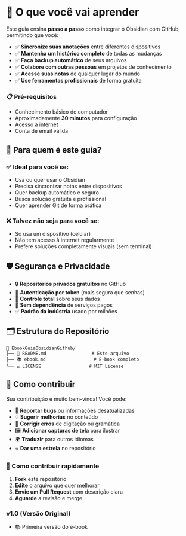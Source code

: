 # 🎯 O que você vai aprender

Este guia ensina **passo a passo** como integrar o Obsidian com GitHub, permitindo que você:

- ✅ **Sincronize suas anotações** entre diferentes dispositivos
- ✅ **Mantenha um histórico completo** de todas as mudanças  
- ✅ **Faça backup automático** de seus arquivos
- ✅ **Colabore com outras pessoas** em projetos de conhecimento
- ✅ **Acesse suas notas** de qualquer lugar do mundo
- ✅ **Use ferramentas profissionais** de forma gratuita

### 📋 Pré-requisitos
- Conhecimento básico de computador
- Aproximadamente **30 minutos** para configuração
- Acesso à internet
- Conta de email válida

## 🎯 Para quem é este guia?

### ✅ Ideal para você se:
- Usa ou quer usar o Obsidian
- Precisa sincronizar notas entre dispositivos
- Quer backup automático e seguro
- Busca solução gratuita e profissional
- Quer aprender Git de forma prática

### ❌ Talvez não seja para você se:
- Só usa um dispositivo (celular)
- Não tem acesso à internet regularmente
- Prefere soluções completamente visuais (sem terminal)

## 🛡️ Segurança e Privacidade

- 🔒 **Repositórios privados gratuitos** no GitHub
- 🔐 **Autenticação por token** (mais segura que senhas)
- 📱 **Controle total** sobre seus dados
- 🚫 **Sem dependência** de serviços pagos
- ✅ **Padrão da indústria** usado por milhões

## 🗂️ Estrutura do Repositório

```
📁 EbookGuiaObsidianGithub/
├── 📄 README.md                 # Este arquivo
├── 📚 ebook.md                  # E-book completo                  
└── ⚖️ LICENSE                  # MIT License
```

## 🤝 Como contribuir

Sua contribuição é muito bem-vinda! Você pode:

- 🐛 **Reportar bugs** ou informações desatualizadas
- 💡 **Sugerir melhorias** no conteúdo
- 📝 **Corrigir erros** de digitação ou gramática  
- 🖼️ **Adicionar capturas de tela** para ilustrar
- 🌍 **Traduzir** para outros idiomas
- ⭐ **Dar uma estrela** no repositório

### 🚀 Como contribuir rapidamente

1. **Fork** este repositório
2. **Edite** o arquivo que quer melhorar
3. **Envie um Pull Request** com descrição clara
4. **Aguarde** a revisão e merge


### v1.0 (Versão Original)
- 📚 Primeira versão do e-book